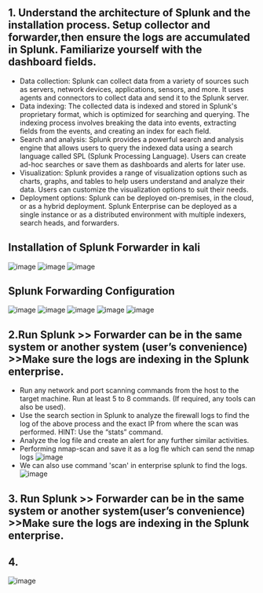 

## 1. Understand the architecture of Splunk and the installation process. Setup collector and forwarder,then ensure the logs are accumulated in Splunk. Familiarize yourself with the dashboard fields.
- Data collection: Splunk can collect data from a variety of sources such as servers, network devices, applications, sensors, and more. It uses agents and connectors to collect data and send it to the Splunk server.
- Data indexing: The collected data is indexed and stored in Splunk's proprietary format, which is optimized for searching and querying. The indexing process involves breaking the data into events, extracting fields from the events, and creating an index for each field.
- Search and analysis: Splunk provides a powerful search and analysis engine that allows users to query the indexed data using a search language called SPL (Splunk Processing Language). Users can create ad-hoc searches or save them as dashboards and alerts for later use.
- Visualization: Splunk provides a range of visualization options such as charts, graphs, and tables to help users understand and analyze their data. Users can customize the visualization options to suit their needs.
- Deployment options: Splunk can be deployed on-premises, in the cloud, or as a hybrid deployment. Splunk Enterprise can be deployed as a single instance or as a distributed environment with multiple indexers, search heads, and forwarders.
## Installation of Splunk Forwarder in kali
![image](https://github.com/s-sparshika/CyberSecurity/assets/68326118/c4076d30-a9b7-44a5-a402-0b618700be31)
![image](https://github.com/s-sparshika/CyberSecurity/assets/68326118/c3fafd3f-d340-4652-932a-79a4bd3d8d0f)
![image](https://github.com/s-sparshika/CyberSecurity/assets/68326118/0c2a4333-0b34-4da6-a6c0-285496f78262)
## Splunk Forwarding Configuration
![image](https://github.com/s-sparshika/CyberSecurity/assets/68326118/2db3f527-8cbc-4208-b361-8c288ef124f7)
![image](https://github.com/s-sparshika/CyberSecurity/assets/68326118/5bb98818-a86a-4bd5-a0b7-ec0e9c97a958)
![image](https://github.com/s-sparshika/CyberSecurity/assets/68326118/0e2a3218-32e7-4219-b05d-606503e2693b)
![image](https://github.com/s-sparshika/CyberSecurity/assets/68326118/7ecc2480-e8db-4c44-b06c-550fc05521b2)
![image](https://github.com/s-sparshika/CyberSecurity/assets/68326118/2e16465b-df8b-4b0f-a9c8-5887bb6674d3)

## 2.Run Splunk >> Forwarder can be in the same system or another system (user’s convenience) >>Make sure the logs are indexing in the Splunk enterprise.
- Run any network and port scanning commands from the host to the target machine. Run at least 5 to 8 commands. (If required, any tools can also be used).
- Use the search section in Splunk to analyze the firewall logs to find the log of the above process and the exact IP from where the scan was performed. HINT: Use the “stats” command.
- Analyze the log file and create an alert for any further similar activities.
- Performing nmap-scan and save it as a log fle which can send the nmap logs
![image](https://github.com/s-sparshika/CyberSecurity/assets/68326118/b5ef4a34-d3a8-4cb2-8824-d111ab08489b)
- We can also use command 'scan' in enterprise splunk to find the logs.
![image](https://github.com/s-sparshika/CyberSecurity/assets/68326118/cce64a2c-ae06-419a-a96a-f9876df0ddeb)

## 3. Run Splunk >> Forwarder can be in the same system or another system(user’s convenience) >>Make sure the logs are indexing in the Splunk enterprise.


## 4. 
![image](https://github.com/s-sparshika/CyberSecurity/assets/68326118/02babed6-24fa-4b3b-ae77-90a849fb042f)
